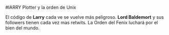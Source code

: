 #lARRY Plotter y la orden de Unix

El código de **Larry** cada ve se vuelve más peligroso.
**Lord Baldemort** y sus followers tienen cada vez mas retwits.
La Orden del Fenix luchará por el bien del mundo.
